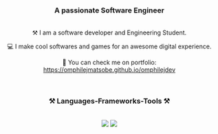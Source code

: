 <h3 align="center">A passionate Software Engineer</h3>

<br/>

<div align="center">
 ⚒ I am a software developer and Engineering Student.
    
💻 I make cool softwares and games for an awesome digital experience.

🔗 You can check me on portfolio: https://omphilejmatsobe.github.io/omphilejdev
</div>
<div align="center"> 

</br>
<h3 align="center">⚒️ Languages-Frameworks-Tools ⚒️</h2>
</br>
<div align="center">
    <img src="https://skillicons.dev/icons?i=c,python,nodejs,assembly" />
    <img src="https://skillicons.dev/icons?i=linux,mysql,unity" /><br>
</div>




